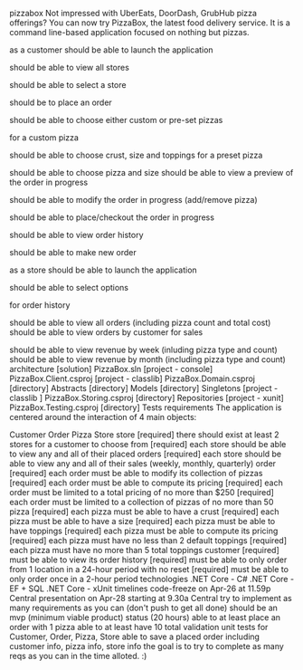 pizzabox
Not impressed with UberEats, DoorDash, GrubHub pizza offerings? You can now try PizzaBox, the latest food delivery service. It is a command line-based application focused on nothing but pizzas.

as a customer
should be able to launch the application

should be able to view all stores

should be able to select a store

should be to place an order

should be able to choose either custom or pre-set pizzas

for a custom pizza

should be able to choose crust, size and toppings
for a preset pizza

should be able to choose pizza and size
should be able to view a preview of the order in progress

should be able to modify the order in progress (add/remove pizza)

should be able to place/checkout the order in progress

should be able to view order history

should be able to make new order

as a store
should be able to launch the application

should be able to select options

for order history

should be able to view all orders (including pizza count and total cost)
should be able to view orders by customer
for sales

should be able to view revenue by week (inluding pizza type and count)
should be able to view revenue by month (including pizza type and count)
architecture
[solution] PizzaBox.sln
[project - console] PizzaBox.Client.csproj
[project - classlib] PizzaBox.Domain.csproj
[directory] Abstracts
[directory] Models
[directory] Singletons
[project - classlib ] PizzaBox.Storing.csproj
[directory] Repositories
[project - xunit] PizzaBox.Testing.csproj
[directory] Tests
requirements
The application is centered around the interaction of 4 main objects:

Customer
Order
Pizza
Store
store
[required] there should exist at least 2 stores for a customer to choose from
[required] each store should be able to view any and all of their placed orders
[required] each store should be able to view any and all of their sales (weekly, monthly, quarterly)
order
[required] each order must be able to modify its collection of pizzas
[required] each order must be able to compute its pricing
[required] each order must be limited to a total pricing of no more than $250
[required] each order must be limited to a collection of pizzas of no more than 50
pizza
[required] each pizza must be able to have a crust
[required] each pizza must be able to have a size
[required] each pizza must be able to have toppings
[required] each pizza must be able to compute its pricing
[required] each pizza must have no less than 2 default toppings
[required] each pizza must have no more than 5 total toppings
customer
[required] must be able to view its order history
[required] must be able to only order from 1 location in a 24-hour period with no reset
[required] must be able to only order once in a 2-hour period
technologies
.NET Core - C#
.NET Core - EF + SQL
.NET Core - xUnit
timelines
code-freeze on Apr-26 at 11.59p Central
presentation on Apr-28 starting at 9.30a Central
try to implement as many requirements as you can (don't push to get all done)
should be an mvp (minimum viable product) status (20 hours)
able to at least place an order with 1 pizza
able to at least have 10 total validation unit tests for Customer, Order, Pizza, Store
able to save a placed order including customer info, pizza info, store info
the goal is to try to complete as many reqs as you can in the time alloted. :)